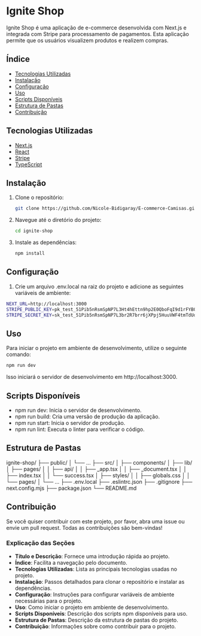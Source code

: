 # Ignite Shop

Ignite Shop é uma aplicação de e-commerce desenvolvida com Next.js e integrada com Stripe para processamento de pagamentos. 
Esta aplicação permite que os usuários visualizem produtos e realizem compras.

## Índice

- [Tecnologias Utilizadas](#tecnologias-utilizadas)
- [Instalação](#instalação)
- [Configuração](#configuração)
- [Uso](#uso)
- [Scripts Disponíveis](#scripts-disponíveis)
- [Estrutura de Pastas](#estrutura-de-pastas)
- [Contribuição](#contribuição)

## Tecnologias Utilizadas

- [Next.js](https://nextjs.org/)
- [React](https://reactjs.org/)
- [Stripe](https://stripe.com/)
- [TypeScript](https://www.typescriptlang.org/)

## Instalação

1. Clone o repositório:

   ```bash
   git clone https://github.com/Nicole-Bidigaray/E-commerce-Camisas.git
   ```

2. Navegue até o diretório do projeto:

   ```bash
   cd ignite-shop
   ```

3. Instale as dependências:

   ```bash
   npm install
   ```

## Configuração

1. Crie um arquivo .env.local na raiz do projeto e adicione as seguintes variáveis de ambiente:

  ```bash
  NEXT_URL=http://localhost:3000
  STRIPE_PUBLIC_KEY=pk_test_51Pib5nRsmSpNP7L3Ht4hEttn9hp2E0QboFqI9d1rFYB0bxIbfIWuOCnQlOyLsY4AYoxrHg9HaZEZwxpZ1vKO2axf00wlCRvnHy
  STRIPE_SECRET_KEY=sk_test_51Pib5nRsmSpNP7L3br2R7brr6jXPpj5HuuVWF4tmTdUdWL8cTxYoIfmE5UGufPcUXaVb0YJO4fhusxZGwGjmML2q00lC83OsbX
  ```

## Uso

Para iniciar o projeto em ambiente de desenvolvimento, utilize o seguinte comando:

  ```bash
  npm run dev
  ```
  
Isso iniciará o servidor de desenvolvimento em http://localhost:3000.

## Scripts Disponíveis

- npm run dev: Inicia o servidor de desenvolvimento.
- npm run build: Cria uma versão de produção da aplicação.
- npm run start: Inicia o servidor de produção.
- npm run lint: Executa o linter para verificar o código.

## Estrutura de Pastas

  ignite-shop/
  ├── public/
  │   └── ...
  ├── src/
  │   ├── components/
  │   ├── lib/
  │   ├── pages/
  │   │   ├── api/
  │   │   ├── _app.tsx
  │   │   ├── _document.tsx
  │   │   ├── index.tsx
  │   │   └── success.tsx
  │   ├── styles/
  │   │   ├── globals.css
  │   │   └── pages/
  │   └── ...
  ├── .env.local
  ├── .eslintrc.json
  ├── .gitignore
  ├── next.config.mjs
  ├── package.json
  └── README.md

## Contribuição

Se você quiser contribuir com este projeto, por favor, abra uma issue ou envie um pull request. Todas as contribuições são bem-vindas!

### Explicação das Seções

- **Título e Descrição**: Fornece uma introdução rápida ao projeto.
- **Índice**: Facilita a navegação pelo documento.
- **Tecnologias Utilizadas**: Lista as principais tecnologias usadas no projeto.
- **Instalação**: Passos detalhados para clonar o repositório e instalar as dependências.
- **Configuração**: Instruções para configurar variáveis de ambiente necessárias para o projeto.
- **Uso**: Como iniciar o projeto em ambiente de desenvolvimento.
- **Scripts Disponíveis**: Descrição dos scripts npm disponíveis para uso.
- **Estrutura de Pastas**: Descrição da estrutura de pastas do projeto.
- **Contribuição**: Informações sobre como contribuir para o projeto.
